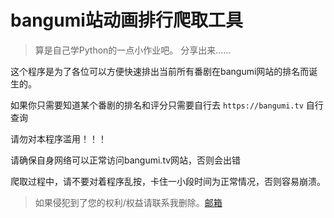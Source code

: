 # bangumi站动画排行爬取工具

> 算是自己学Python的一点小作业吧。
> 分享出来……

这个程序是为了各位可以方便快速排出当前所有番剧在bangumi网站的排名而诞生的。

如果你只需要知道某个番剧的排名和评分只需要自行去 `https://bangumi.tv` 自行查询

请勿对本程序滥用！！！

请确保自身网络可以正常访问bangumi.tv网站，否则会出错

爬取过程中，请不要对着程序乱按，卡住一小段时间为正常情况，否则容易崩溃。

> 如果侵犯到了您的权利/权益请联系我删除。[邮箱](mailto:copyright@systemannounce.com)
